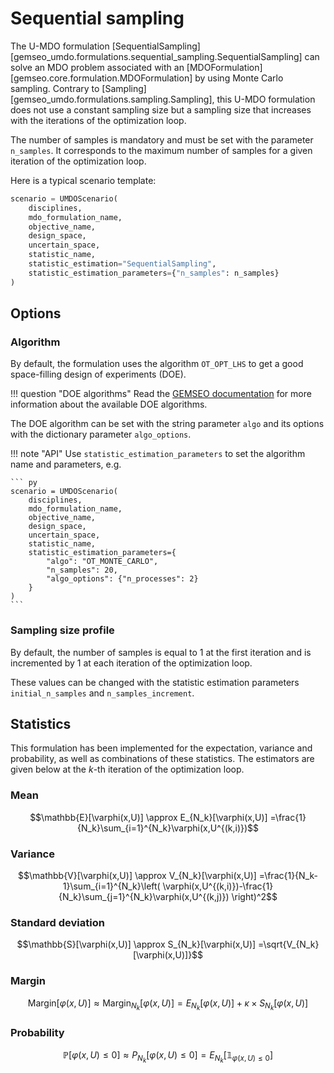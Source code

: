 <!--
 Copyright 2021 IRT Saint Exupéry, https://www.irt-saintexupery.com

 This work is licensed under the Creative Commons Attribution-ShareAlike 4.0
 International License. To view a copy of this license, visit
 http://creativecommons.org/licenses/by-sa/4.0/ or send a letter to Creative
 Commons, PO Box 1866, Mountain View, CA 94042, USA.
-->

# Sequential sampling

The U-MDO formulation [SequentialSampling]
[gemseo_umdo.formulations.sequential_sampling.SequentialSampling]
can solve an MDO problem
associated with an [MDOFormulation][gemseo.core.formulation.MDOFormulation]
by using Monte Carlo sampling.
Contrary to [Sampling][gemseo_umdo.formulations.sampling.Sampling],
this U-MDO formulation does not use a constant sampling size
but a sampling size that increases with the iterations of the optimization loop.

The number of samples is mandatory
and must be set with the parameter `n_samples`.
It corresponds to the maximum number of samples
for a given iteration of the optimization loop.

Here is a typical scenario template:

``` py
scenario = UMDOScenario(
    disciplines,
    mdo_formulation_name,
    objective_name,
    design_space,
    uncertain_space,
    statistic_name,
    statistic_estimation="SequentialSampling",
    statistic_estimation_parameters={"n_samples": n_samples}
)
```

## Options

### Algorithm

By default,
the formulation uses the algorithm `OT_OPT_LHS`
to get a good space-filling design of experiments (DOE).

!!! question "DOE algorithms"
    Read the [GEMSEO documentation](https://gemseo.readthedocs.io/en/stable/doe.html#algorithms)
    for more information about the available DOE algorithms.

The DOE algorithm can be set with the string parameter `algo`
and its options with the dictionary parameter `algo_options`.

!!! note "API"
    Use `statistic_estimation_parameters`
    to set the algorithm name and parameters,
    e.g.

    ``` py
    scenario = UMDOScenario(
        disciplines,
        mdo_formulation_name,
        objective_name,
        design_space,
        uncertain_space,
        statistic_name,
        statistic_estimation_parameters={
            "algo": "OT_MONTE_CARLO",
            "n_samples": 20,
            "algo_options": {"n_processes": 2}
        }
    )
    ```

### Sampling size profile

By default,
the number of samples is equal to 1 at the first iteration
and is incremented by 1 at each iteration of the optimization loop.

These values can be changed with the statistic estimation parameters
`initial_n_samples` and `n_samples_increment`.

## Statistics

This formulation has been implemented for the expectation, variance and probability,
as well as combinations of these statistics.
The estimators are given below at the $k$-th iteration of the optimization loop.

### Mean

$$\mathbb{E}[\varphi(x,U)]
\approx E_{N_k}[\varphi(x,U)]
=\frac{1}{N_k}\sum_{i=1}^{N_k}\varphi(x,U^{(k,i)})$$

### Variance

$$\mathbb{V}[\varphi(x,U)]
\approx V_{N_k}[\varphi(x,U)]
=\frac{1}{N_k-1}\sum_{i=1}^{N_k}\left(
\varphi(x,U^{(k,i)})-\frac{1}{N_k}\sum_{j=1}^{N_k}\varphi(x,U^{(k,j)})
\right)^2$$

### Standard deviation

$$\mathbb{S}[\varphi(x,U)]
\approx S_{N_k}[\varphi(x,U)]
=\sqrt{V_{N_k}[\varphi(x,U)]}$$

### Margin

$$\textrm{Margin}[\varphi(x,U)]
\approx \textrm{Margin}_{N_k}[\varphi(x,U)]
=E_{N_k}[\varphi(x,U)]+\kappa\times S_{N_k}[\varphi(x,U)]$$

### Probability

$$\mathbb{P}[\varphi(x,U)\leq 0]
\approx P_{N_k}[\varphi(x,U)\leq 0]
=E_{N_k}[\mathbb{1}_{\varphi(x,U)\leq 0}]$$
